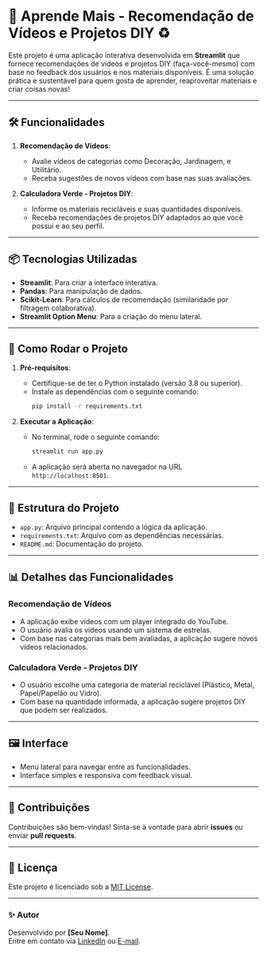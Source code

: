 # 🎨 Aprende Mais - Recomendação de Vídeos e Projetos DIY ♻️

Este projeto é uma aplicação interativa desenvolvida em **Streamlit** que fornece recomendações de vídeos e projetos DIY (faça-você-mesmo) com base no feedback dos usuários e nos materiais disponíveis. É uma solução prática e sustentável para quem gosta de aprender, reaproveitar materiais e criar coisas novas!

---

## 🛠 Funcionalidades

1. **Recomendação de Vídeos**:
   - Avalie vídeos de categorias como Decoração, Jardinagem, e Utilitário.
   - Receba sugestões de novos vídeos com base nas suas avaliações.

2. **Calculadora Verde - Projetos DIY**:
   - Informe os materiais recicláveis e suas quantidades disponíveis.
   - Receba recomendações de projetos DIY adaptados ao que você possui e ao seu perfil.

---

## 📦 Tecnologias Utilizadas

- **Streamlit**: Para criar a interface interativa.
- **Pandas**: Para manipulação de dados.
- **Scikit-Learn**: Para cálculos de recomendação (similaridade por filtragem colaborativa).
- **Streamlit Option Menu**: Para a criação do menu lateral.

---

## 🚀 Como Rodar o Projeto

1. **Pré-requisitos**:
   - Certifique-se de ter o Python instalado (versão 3.8 ou superior).
   - Instale as dependências com o seguinte comando:
     ```bash
     pip install -r requirements.txt
     ```

2. **Executar a Aplicação**:
   - No terminal, rode o seguinte comando:
     ```bash
     streamlit run app.py
     ```
   - A aplicação será aberta no navegador na URL `http://localhost:8501`.

---

## 📂 Estrutura do Projeto

- `app.py`: Arquivo principal contendo a lógica da aplicação.
- `requirements.txt`: Arquivo com as dependências necessárias.
- `README.md`: Documentação do projeto.

---

## 📊 Detalhes das Funcionalidades

### **Recomendação de Vídeos**
- A aplicação exibe vídeos com um player integrado do YouTube.
- O usuário avalia os vídeos usando um sistema de estrelas.
- Com base nas categorias mais bem avaliadas, a aplicação sugere novos vídeos relacionados.

### **Calculadora Verde - Projetos DIY**
- O usuário escolhe uma categoria de material reciclável (Plástico, Metal, Papel/Papelão ou Vidro).
- Com base na quantidade informada, a aplicação sugere projetos DIY que podem ser realizados.

---

## 🖼 Interface

- Menu lateral para navegar entre as funcionalidades.
- Interface simples e responsiva com feedback visual.

---

## 🤝 Contribuições

Contribuições são bem-vindas! Sinta-se à vontade para abrir **issues** ou enviar **pull requests**.

---

## 📄 Licença

Este projeto é licenciado sob a [MIT License](https://opensource.org/licenses/MIT).

---

### ✨ Autor

Desenvolvido por **[Seu Nome]**.  
Entre em contato via [LinkedIn](https://www.linkedin.com/) ou [E-mail](mailto:seuemail@dominio.com).
